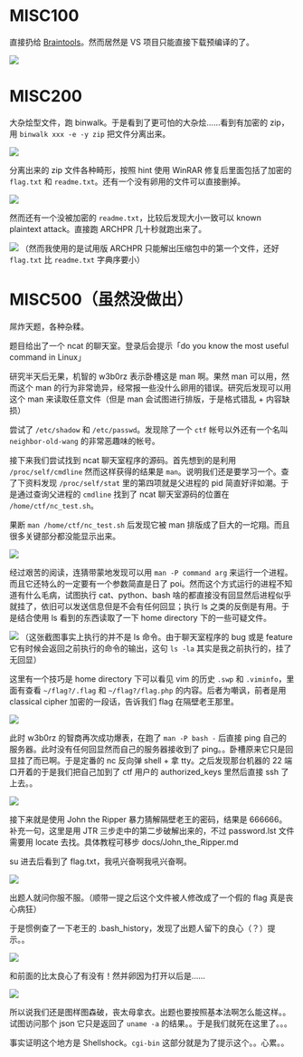 # MISC100

直接扔给 [Braintools](https://github.com/mbikovitsky/BrainTools)。然而居然是 VS 项目只能直接下载预编译的了。

![](images/MISC100.jpg)


# MISC200

大杂烩型文件，跑 binwalk。于是看到了更可怕的大杂烩……看到有加密的 zip，用 `binwalk xxx -e -y zip` 把文件分离出来。

![](images/MISC200_binwalk.jpg)

分离出来的 zip 文件各种畸形，按照 hint 使用 WinRAR 修复后里面包括了加密的 `flag.txt` 和 `readme.txt`。还有一个没有卵用的文件可以直接删掉。

![](images/MISC200_rebuilt.jpg)

然而还有一个没被加密的 `readme.txt`，比较后发现大小一致可以 known plaintext attack。直接跑 ARCHPR 几十秒就跑出来了。

![](images/MISC200_decrypt.jpg)
（然而我使用的是试用版 ARCHPR 只能解出压缩包中的第一个文件，还好 `flag.txt` 比 `readme.txt` 字典序要小）


# MISC500（虽然没做出）

屌炸天题，各种杂糅。

题目给出了一个 ncat 的聊天室。登录后会提示「do you know the most useful command in Linux」

研究半天后无果，机智的 w3b0rz 表示卧槽这是 man 啊。果然 man 可以用，然而这个 man 的行为非常诡异，经常报一些没什么卵用的错误。研究后发现可以用这个 man 来读取任意文件（但是 man 会试图进行排版，于是格式错乱 + 内容缺损）

尝试了 `/etc/shadow` 和 `/etc/passwd`。发现除了一个 `ctf` 帐号以外还有一个名叫 `neighbor-old-wang` 的非常恶趣味的帐号。

接下来我们尝试找到 ncat 聊天室程序的源码。首先想到的是利用 `/proc/self/cmdline` 然而这样获得的结果是 `man`。说明我们还是要学习一个。查了下资料发现 `/proc/self/stat` 里的第四项就是父进程的 pid 简直好评如潮。于是通过查询父进程的 `cmdline` 找到了 ncat 聊天室源码的位置在 `/home/ctf/nc_test.sh`。

果断 `man /home/ctf/nc_test.sh` 后发现它被 man 排版成了巨大的一坨翔。而且很多关键部分都没能显示出来。

![](images/MISC500_man-sh.jpg)

经过艰苦的阅读，连猜带蒙地发现可以用 `man -P command arg` 来运行一个进程。而且它还特么的一定要有一个参数简直是日了 poi。然而这个方式运行的进程不知道有什么毛病，试图执行 cat、python、bash 啥的都直接没有回显然后进程似乎就挂了，依旧可以发送信息但是不会有任何回显；执行 ls 之类的反倒是有用。于是结合使用 ls 看到的东西读取了一下 home directory 下的一些可疑文件。

![](images/MISC500_ls-home.jpg)
（这张截图事实上执行的并不是 ls 命令。由于聊天室程序的 bug 或是 feature 它有时候会返回之前执行的命令的输出，这句 `ls -la` 其实是我之前执行的，挂了无回显）

这里有一个技巧是 home directory 下可以看见 vim 的历史 `.swp` 和 `.viminfo`，里面有查看 `~/flag?/.flag` 和 `~/flag?/flag.php` 的内容。后者为嘲讽，前者是用 classical cipher 加密的一段话，告诉我们 flag 在隔壁老王那里。

![](images/MISC500_classic-cipher.jpg)

此时 w3b0rz 的智商再次成功爆表，在跑了 `man -P bash -` 后直接 ping 自己的服务器。此时没有任何回显然而自己的服务器接收到了 ping。。卧槽原来它只是回显挂了而已啊。于是定番的 nc 反向弹 shell + 拿 tty。之后发现那台机器的 22 端口开着的于是我们把自己加到了 ctf 用户的 authorized_keys 里然后直接 ssh 了上去。。

![](images/MISC500_get-shell.jpg)

接下来就是使用 John the Ripper 暴力猜解隔壁老王的密码，结果是 666666。补充一句，这里是用 JTR 三步走中的第二步破解出来的，不过 password.lst 文件需要用 locate 去找。具体教程可移步 docs/John_the_Ripper.md

su 进去后看到了 flag.txt，我吼兴奋啊我吼兴奋啊。

![](images/MISC500_old-wang.jpg)

出题人就问你服不服。（顺带一提之后这个文件被人修改成了一个假的 flag 真是丧心病狂）

于是惯例查了一下老王的 .bash_history，发现了出题人留下的良心（？）提示。。

![](images/MISC500_old-wang-history.jpg)

和前面的比太良心了有没有！然并卵因为打开以后是……

![](images/MISC500_flag-com.jpg)

所以说我们还是图样图森破，丧太母拿衣。出题也要按照基本法啊怎么能这样。。试图访问那个 json 它只是返回了 `uname -a` 的结果。。于是我们就死在这里了。。。

事实证明这个地方是 Shellshock。`cgi-bin` 这部分就是为了提示这个。。心累。。